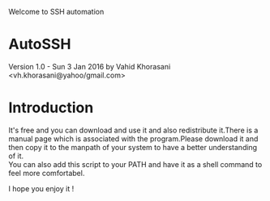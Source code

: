 Welcome to SSH automation

AutoSSH
=========
Version 1.0 - Sun 3 Jan 2016
by Vahid Khorasani
<vh.khorasani@yahoo/gmail.com>


Introduction 
================= 
It's free and you can download and use it and also redistribute it.There is a manual page which is associated with the program.Please download it and then copy it to the manpath of your system to have a better understanding of it.   
You can also add this script to your PATH and have it as a shell command to feel more comfortabel.

I hope you enjoy it !
